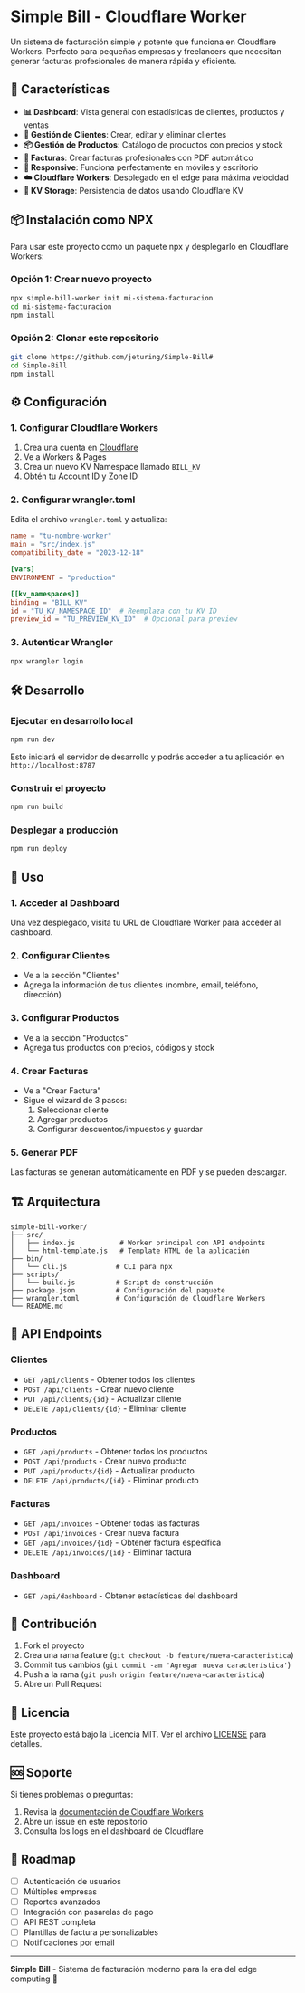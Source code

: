 # Simple Bill - Cloudflare Worker

Un sistema de facturación simple y potente que funciona en Cloudflare Workers. Perfecto para pequeñas empresas y freelancers que necesitan generar facturas profesionales de manera rápida y eficiente.

## 🚀 Características

- **📊 Dashboard**: Vista general con estadísticas de clientes, productos y ventas
- **👥 Gestión de Clientes**: Crear, editar y eliminar clientes
- **📦 Gestión de Productos**: Catálogo de productos con precios y stock
- **🧾 Facturas**: Crear facturas profesionales con PDF automático
- **📱 Responsive**: Funciona perfectamente en móviles y escritorio
- **☁️ Cloudflare Workers**: Desplegado en el edge para máxima velocidad
- **💾 KV Storage**: Persistencia de datos usando Cloudflare KV

## 📦 Instalación como NPX

Para usar este proyecto como un paquete npx y desplegarlo en Cloudflare Workers:

### Opción 1: Crear nuevo proyecto

```bash
npx simple-bill-worker init mi-sistema-facturacion
cd mi-sistema-facturacion
npm install
```

### Opción 2: Clonar este repositorio

```bash
git clone https://github.com/jeturing/Simple-Bill#
cd Simple-Bill
npm install
```

## ⚙️ Configuración

### 1. Configurar Cloudflare Workers

1. Crea una cuenta en [Cloudflare](https://cloudflare.com)
2. Ve a Workers & Pages
3. Crea un nuevo KV Namespace llamado `BILL_KV`
4. Obtén tu Account ID y Zone ID

### 2. Configurar wrangler.toml

Edita el archivo `wrangler.toml` y actualiza:

```toml
name = "tu-nombre-worker"
main = "src/index.js"
compatibility_date = "2023-12-18"

[vars]
ENVIRONMENT = "production"

[[kv_namespaces]]
binding = "BILL_KV"
id = "TU_KV_NAMESPACE_ID"  # Reemplaza con tu KV ID
preview_id = "TU_PREVIEW_KV_ID"  # Opcional para preview
```

### 3. Autenticar Wrangler

```bash
npx wrangler login
```

## 🛠️ Desarrollo

### Ejecutar en desarrollo local

```bash
npm run dev
```

Esto iniciará el servidor de desarrollo y podrás acceder a tu aplicación en `http://localhost:8787`

### Construir el proyecto

```bash
npm run build
```

### Desplegar a producción

```bash
npm run deploy
```

## 📖 Uso

### 1. Acceder al Dashboard
Una vez desplegado, visita tu URL de Cloudflare Worker para acceder al dashboard.

### 2. Configurar Clientes
- Ve a la sección "Clientes"
- Agrega la información de tus clientes (nombre, email, teléfono, dirección)

### 3. Configurar Productos
- Ve a la sección "Productos" 
- Agrega tus productos con precios, códigos y stock

### 4. Crear Facturas
- Ve a "Crear Factura"
- Sigue el wizard de 3 pasos:
  1. Seleccionar cliente
  2. Agregar productos
  3. Configurar descuentos/impuestos y guardar

### 5. Generar PDF
Las facturas se generan automáticamente en PDF y se pueden descargar.

## 🏗️ Arquitectura

```
simple-bill-worker/
├── src/
│   ├── index.js           # Worker principal con API endpoints
│   └── html-template.js   # Template HTML de la aplicación
├── bin/
│   └── cli.js            # CLI para npx
├── scripts/
│   └── build.js          # Script de construcción
├── package.json          # Configuración del paquete
├── wrangler.toml         # Configuración de Cloudflare Workers
└── README.md
```

## 🔌 API Endpoints

### Clientes
- `GET /api/clients` - Obtener todos los clientes
- `POST /api/clients` - Crear nuevo cliente
- `PUT /api/clients/{id}` - Actualizar cliente
- `DELETE /api/clients/{id}` - Eliminar cliente

### Productos
- `GET /api/products` - Obtener todos los productos
- `POST /api/products` - Crear nuevo producto
- `PUT /api/products/{id}` - Actualizar producto
- `DELETE /api/products/{id}` - Eliminar producto

### Facturas
- `GET /api/invoices` - Obtener todas las facturas
- `POST /api/invoices` - Crear nueva factura
- `GET /api/invoices/{id}` - Obtener factura específica
- `DELETE /api/invoices/{id}` - Eliminar factura

### Dashboard
- `GET /api/dashboard` - Obtener estadísticas del dashboard

## 🤝 Contribución

1. Fork el proyecto
2. Crea una rama feature (`git checkout -b feature/nueva-caracteristica`)
3. Commit tus cambios (`git commit -am 'Agregar nueva característica'`)
4. Push a la rama (`git push origin feature/nueva-caracteristica`)
5. Abre un Pull Request

## 📄 Licencia

Este proyecto está bajo la Licencia MIT. Ver el archivo [LICENSE](LICENSE) para detalles.

## 🆘 Soporte

Si tienes problemas o preguntas:

1. Revisa la [documentación de Cloudflare Workers](https://developers.cloudflare.com/workers/)
2. Abre un issue en este repositorio
3. Consulta los logs en el dashboard de Cloudflare

## 🎯 Roadmap

- [ ] Autenticación de usuarios
- [ ] Múltiples empresas
- [ ] Reportes avanzados
- [ ] Integración con pasarelas de pago
- [ ] API REST completa
- [ ] Plantillas de factura personalizables
- [ ] Notificaciones por email

---

**Simple Bill** - Sistema de facturación moderno para la era del edge computing 🚀
